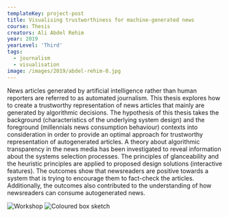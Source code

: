 ```yaml
---
templateKey: project-post
title: Visualising trustworthiness for machine-generated news
course: Thesis
creators: Ali Abdel Rehim
year: 2019
yearLevel: 'Third'
tags:
  - journalism
  - visualisation
image: /images/2019/abdel-rehim-0.jpg
---
```


News articles generated by artificial intelligence rather than human reporters are referred to as automated journalism. This thesis explores how to create a trustworthy representation of news articles that mainly are generated by algorithmic decisions. The hypothesis of this thesis takes the background (characteristics of the underlying system design) and the foreground (millennials news consumption behaviour) contexts into consideration in order to provide an optimal approach for trustworthy representation of autogenerated articles. A theory about algorithmic transparency in the news media has been investigated to reveal information about the systems selection processes. The principles of glanceability and the heuristic principles are applied to proposed design solutions (interactive features). The outcomes show that newsreaders are positive towards a system that is trying to encourage them to fact-check the articles. Additionally, the outcomes also contributed to the understanding of how newsreaders can consume autogenerated news. 


<ImageSet>

![Workshop](/images/2019/abdel-rehim-2.jpg 'Design workshop exploring page composition')
![Coloured box sketch](/images/2019/abdel-rehim-3.jpg 'Machine-generated news draws upon various sources. This concept colour-codes regions of the story to indicate sources. In this case, red showing right-leaning, blue left-leaning sources.')

</ImageSet>